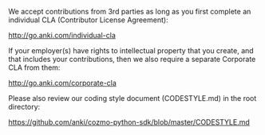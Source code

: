 We accept contributions from 3rd parties as long as you first complete an individual CLA (Contributor License Agreement):

http://go.anki.com/individual-cla

If your employer(s) have rights to intellectual property that you create, and that includes your contributions, then we also require a separate Corporate CLA from them:

http://go.anki.com/corporate-cla

Please also review our coding style document (CODESTYLE.md) in the root directory:

https://github.com/anki/cozmo-python-sdk/blob/master/CODESTYLE.md
